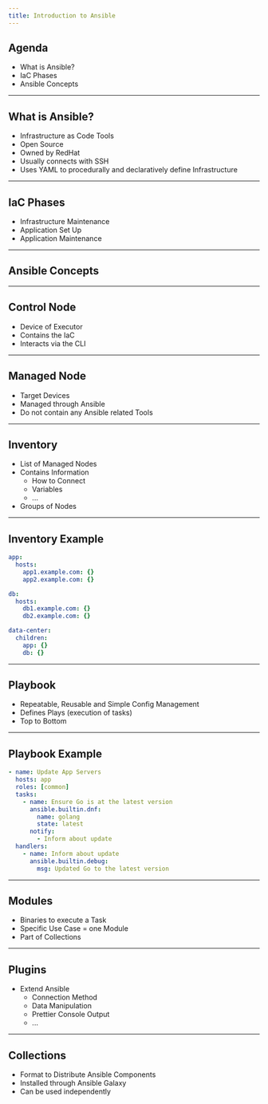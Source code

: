 ```yaml
---
title: Introduction to Ansible
---
```


## Agenda

- What is Ansible?
- IaC Phases
- Ansible Concepts

---

## What is Ansible?

- Infrastructure as Code Tools
- Open Source
- Owned by RedHat
- Usually connects with SSH
- Uses YAML to procedurally and declaratively define Infrastructure

---

## IaC Phases

- Infrastructure Maintenance
- Application Set Up
- Application Maintenance

---

## Ansible Concepts

---

## Control Node

- Device of Executor
- Contains the IaC
- Interacts via the CLI

---

## Managed Node

- Target Devices
- Managed through Ansible
- Do not contain any Ansible related Tools

---

## Inventory

- List of Managed Nodes
- Contains Information
  - How to Connect
  - Variables
  - ...
- Groups of Nodes

---

## Inventory Example

```yaml
app:
  hosts:
    app1.example.com: {}
    app2.example.com: {}

db:
  hosts:
    db1.example.com: {}
    db2.example.com: {}

data-center:
  children:
    app: {}
    db: {}
```

---

## Playbook

- Repeatable, Reusable and Simple Config Management
- Defines Plays (execution of tasks)
- Top to Bottom

---

## Playbook Example

```yaml
- name: Update App Servers
  hosts: app
  roles: [common]
  tasks:
    - name: Ensure Go is at the latest version
      ansible.builtin.dnf:
        name: golang
        state: latest
      notify:
        - Inform about update
  handlers:
    - name: Inform about update
      ansible.builtin.debug:
        msg: Updated Go to the latest version
```

---

## Modules

- Binaries to execute a Task
- Specific Use Case = one Module
- Part of Collections

---

## Plugins

- Extend Ansible
  - Connection Method
  - Data Manipulation
  - Prettier Console Output
  - ...

---

## Collections

- Format to Distribute Ansible Components
- Installed through Ansible Galaxy
- Can be used independently
